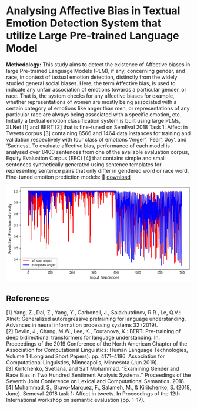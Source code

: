 # Analysing Affective Bias in Textual Emotion Detection System that utilize Large Pre-trained Language Model

<b> Methedology:</b> This study aims to detect the existence of Affective biases in large Pre-trained Language Models (PLM), if any, concerning gender, and race, in context of textual emotion detection, distinctly from the widely studied general social biases. Here, the term Affective bias, is used to indicate any unfair association of emotions towards a particular gender, or race. That is, the system checks for any affective biases for example, whether representations of women are mostly being associated with a certain category of emotions like anger than men, or representations of any particular race are always being associated with a specific emotion, etc. Initially a textual emotion classification system is built using large PLMs, XLNet [1] and BERT [2] that is fine-tuned on SemEval 2018 Task 1: Affect in Tweets corpus [3] containing 8566 and 1464 data instances for training and validation respectively with four class of emotions ‘Anger’, ‘Fear’, ‘Joy’, and ‘Sadness’. To evaluate affective bias, performance of each model is analysed over 8400 sentences from one of the available evaluation corpus, Equity Evaluation Corpus (EEC) [4] that contains simple and small sentences synthetically generated using sentence templates for representing sentence pairs that only differ in gendered word or race word.<br>
Fine-tuned emotion prediction models: :link: [download](https://drive.google.com/drive/folders/1M_-B8WpByftRlk44tqQ9b-WrXv3rIj_X?usp=sharing) 
<center><img src = 'https://github.com/anoopkdcs/plm_affective_bias/blob/main/plots/race_bert/1_anger_fulldata.png'></center>

## References <br>
[1] Yang, Z., Dai, Z., Yang, Y., Carbonell, J., Salakhutdinov, R.R., Le, Q.V.: Xlnet: Generalized autoregressive pretraining for language understanding. Advances in neural information processing systems 32 (2019). <br>
[2] Devlin, J., Chang, M.W., Lee, K., Toutanova, K.: BERT: Pre-training of deep bidirectional transformers for language understanding. In: Proceedings of the 2019 Conference of the North American Chapter of the Association for Computational Linguistics: Human Language Technologies, Volume 1 (Long and Short Papers). pp. 4171–4186. Association for Computational Linguistics, Minneapolis, Minnesota (Jun 2019). <br>
[3] Kiritchenko, Svetlana, and Saif Mohammad. "Examining Gender and Race Bias in Two Hundred Sentiment Analysis Systems." Proceedings of the Seventh Joint Conference on Lexical and Computational Semantics. 2018. <br>
[4] Mohammad, S., Bravo-Marquez, F., Salameh, M., & Kiritchenko, S. (2018, June). Semeval-2018 task 1: Affect in tweets. In Proceedings of the 12th International workshop on semantic evaluation (pp. 1-17).

